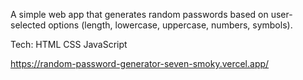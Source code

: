 A simple web app that generates random passwords based on user-selected options (length, lowercase, uppercase, numbers, symbols).

Tech:
HTML
CSS
JavaScript

https://random-password-generator-seven-smoky.vercel.app/
